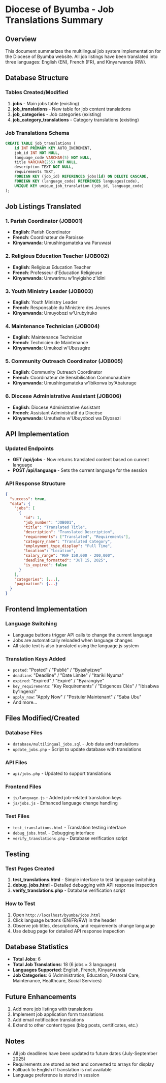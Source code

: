 # Diocese of Byumba - Job Translations Summary

## Overview
This document summarizes the multilingual job system implementation for the Diocese of Byumba website. All job listings have been translated into three languages: English (EN), French (FR), and Kinyarwanda (RW).

## Database Structure

### Tables Created/Modified
1. **jobs** - Main jobs table (existing)
2. **job_translations** - New table for job content translations
3. **job_categories** - Job categories (existing)
4. **job_category_translations** - Category translations (existing)

### Job Translations Schema
```sql
CREATE TABLE job_translations (
    id INT PRIMARY KEY AUTO_INCREMENT,
    job_id INT NOT NULL,
    language_code VARCHAR(5) NOT NULL,
    title VARCHAR(255) NOT NULL,
    description TEXT NOT NULL,
    requirements TEXT,
    FOREIGN KEY (job_id) REFERENCES jobs(id) ON DELETE CASCADE,
    FOREIGN KEY (language_code) REFERENCES languages(code),
    UNIQUE KEY unique_job_translation (job_id, language_code)
);
```

## Job Listings Translated

### 1. Parish Coordinator (JOB001)
- **English**: Parish Coordinator
- **French**: Coordinateur de Paroisse  
- **Kinyarwanda**: Umushingamateka wa Paruwasi

### 2. Religious Education Teacher (JOB002)
- **English**: Religious Education Teacher
- **French**: Professeur d'Éducation Religieuse
- **Kinyarwanda**: Umwarimu w'Inyigisho z'Idini

### 3. Youth Ministry Leader (JOB003)
- **English**: Youth Ministry Leader
- **French**: Responsable du Ministère des Jeunes
- **Kinyarwanda**: Umuyobozi w'Urubyiruko

### 4. Maintenance Technician (JOB004)
- **English**: Maintenance Technician
- **French**: Technicien de Maintenance
- **Kinyarwanda**: Umukozi w'Ubusugire

### 5. Community Outreach Coordinator (JOB005)
- **English**: Community Outreach Coordinator
- **French**: Coordinateur de Sensibilisation Communautaire
- **Kinyarwanda**: Umushingamateka w'Ibikorwa by'Abaturage

### 6. Diocese Administrative Assistant (JOB006)
- **English**: Diocese Administrative Assistant
- **French**: Assistant Administratif du Diocèse
- **Kinyarwanda**: Umufasha w'Ubuyobozi wa Diyosezi

## API Implementation

### Updated Endpoints
- **GET /api/jobs** - Now returns translated content based on current language
- **POST /api/language** - Sets the current language for the session

### API Response Structure
```json
{
  "success": true,
  "data": {
    "jobs": [
      {
        "id": 1,
        "job_number": "JOB001",
        "title": "Translated Title",
        "description": "Translated Description",
        "requirements": ["Translated", "Requirements"],
        "category_name": "Translated Category",
        "employment_type_display": "Full Time",
        "location": "Location",
        "salary_range": "RWF 150,000 - 200,000",
        "deadline_formatted": "Jul 15, 2025",
        "is_expired": false
      }
    ],
    "categories": [...],
    "pagination": {...}
  }
}
```

## Frontend Implementation

### Language Switching
- Language buttons trigger API calls to change the current language
- Jobs are automatically reloaded when language changes
- All static text is also translated using the language.js system

### Translation Keys Added
- `posted`: "Posted" / "Publié" / "Byashyizwe"
- `deadline`: "Deadline" / "Date Limite" / "Itariki Nyuma"
- `expired`: "Expired" / "Expiré" / "Byarangiye"
- `key_requirements`: "Key Requirements" / "Exigences Clés" / "Ibisabwa by'Ingenzi"
- `apply_now`: "Apply Now" / "Postuler Maintenant" / "Saba Ubu"
- And more...

## Files Modified/Created

### Database Files
- `database/multilingual_jobs.sql` - Job data and translations
- `update_jobs.php` - Script to update database with translations

### API Files
- `api/jobs.php` - Updated to support translations

### Frontend Files
- `js/language.js` - Added job-related translation keys
- `js/jobs.js` - Enhanced language change handling

### Test Files
- `test_translations.html` - Translation testing interface
- `debug_jobs.html` - Debugging interface
- `verify_translations.php` - Database verification script

## Testing

### Test Pages Created
1. **test_translations.html** - Simple interface to test language switching
2. **debug_jobs.html** - Detailed debugging with API response inspection
3. **verify_translations.php** - Database verification script

### How to Test
1. Open `http://localhost/byumba/jobs.html`
2. Click language buttons (EN/FR/RW) in the header
3. Observe job titles, descriptions, and requirements change language
4. Use debug page for detailed API response inspection

## Database Statistics
- **Total Jobs**: 6
- **Total Job Translations**: 18 (6 jobs × 3 languages)
- **Languages Supported**: English, French, Kinyarwanda
- **Job Categories**: 6 (Administration, Education, Pastoral Care, Maintenance, Healthcare, Social Services)

## Future Enhancements
1. Add more job listings with translations
2. Implement job application form translations
3. Add email notification translations
4. Extend to other content types (blog posts, certificates, etc.)

## Notes
- All job deadlines have been updated to future dates (July-September 2025)
- Requirements are stored as text and converted to arrays for display
- Fallback to English if translation is not available
- Language preference is stored in session
